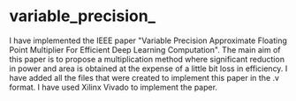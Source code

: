 # variable_precision_
I have implemented the IEEE paper "Variable Precision Approximate Floating Point Multiplier For Efficient Deep Learning Computation".
The main aim of this paper is to propose a multiplication method where significant reduction in power and area is obtained at the expense of a little bit loss in efficiency.
I have added all the files that were created to implement this paper in the .v format.
I have used Xilinx Vivado to implement the paper.
